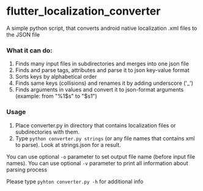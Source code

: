 # flutter_localization_converter
A simple python script, that converts android native localization .xml files to the JSON file

### What it can do:
  1. Finds many input files in subdirectories and merges into one json file
  2. Finds and parse tags, attributes and parse it to json key-value format
  3. Sorts keys by alphabetical order
  4. Finds same keys (collisions) and renames it by adding underscore ('_')
  5. Finds arguments in values and convert it to json-format arguments (example: from "%1$s" to "$s1")
  
### Usage
  1. Place converter.py in directory that contains localization files or subdirectories with them.
  2. Type ```python converter.py strings``` (or any file names that contains xml to parse). Look at strings.json for a result.
  
  You can use optional ```-o``` parameter to set output file name (before input file names).
  You can use optional ```-v``` parameter to print all information about parsing process
  
  Please type ```pyhton converter.py -h``` for additional info
  
